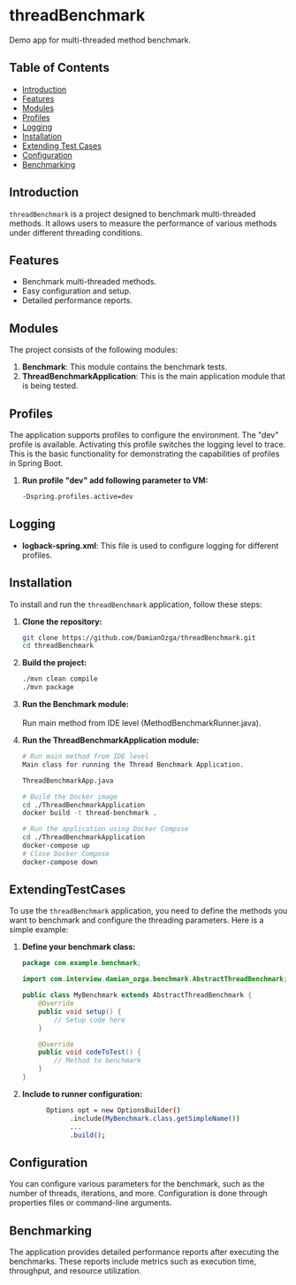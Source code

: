 # threadBenchmark

Demo app for multi-threaded method benchmark.

## Table of Contents
- [Introduction](#introduction)
- [Features](#features)
- [Modules](#modules)
- [Profiles](#profiles)
- [Logging](#Logging)
- [Installation](#installation)
- [Extending Test Cases](#ExtendingTestCases)
- [Configuration](#configuration)
- [Benchmarking](#benchmarking)

## Introduction

`threadBenchmark` is a project designed to benchmark multi-threaded methods. It allows users to measure the performance of various methods under different threading conditions.

## Features

- Benchmark multi-threaded methods.
- Easy configuration and setup.
- Detailed performance reports.

## Modules

The project consists of the following modules:

1. **Benchmark**: This module contains the benchmark tests.
2. **ThreadBenchmarkApplication**: This is the main application module that is being tested.

## Profiles

The application supports profiles to configure the environment. The "dev" profile is available. Activating this profile switches the logging level to trace.
This is the basic functionality for demonstrating the capabilities of profiles in Spring Boot.

1. **Run profile "dev" add following parameter to VM:**
    ```bash
    -Dspring.profiles.active=dev
    ```

## Logging

- **logback-spring.xml**: This file is used to configure logging for different profiles.

## Installation

To install and run the `threadBenchmark` application, follow these steps:

1. **Clone the repository:**
    ```bash
    git clone https://github.com/DamianOzga/threadBenchmark.git
    cd threadBenchmark
    ```

2. **Build the project:**
    ```bash
    ./mvn clean compile
    ./mvn package
    ```

3. **Run the Benchmark module:** 
     <BR><BR>Run main method from IDE level (MethodBenchmarkRunner.java).


4. **Run the ThreadBenchmarkApplication module:**
    ```bash
   # Run main method from IDE level
   Main class for running the Thread Benchmark Application. 
   
   ThreadBenchmarkApp.java
   
    # Build the Docker image
    cd ./ThreadBenchmarkApplication
    docker build -t thread-benchmark .

    # Run the application using Docker Compose
    cd ./ThreadBenchmarkApplication
    docker-compose up
    # Close Docker Compose
    docker-compose down
    ```

## ExtendingTestCases

To use the `threadBenchmark` application, you need to define the methods you want to benchmark and configure the threading parameters. Here is a simple example:

1. **Define your benchmark class:**
    ```java
    package com.example.benchmark;

    import com.interview.damian_ozga.benchmark.AbstractThreadBenchmark;

    public class MyBenchmark extends AbstractThreadBenchmark {
        @Override
        public void setup() {
            // Setup code here
        }

        @Override
        public void codeToTest() {
            // Method to benchmark
        }
    }
    ```

2. **Include to runner configuration:**
    ```bash
          Options opt = new OptionsBuilder()
                .include(MyBenchmark.class.getSimpleName())
                ...
                .build();
    ```

## Configuration

You can configure various parameters for the benchmark, such as the number of threads, iterations, and more. Configuration is done through properties files or command-line arguments.

## Benchmarking

The application provides detailed performance reports after executing the benchmarks. These reports include metrics such as execution time, throughput, and resource utilization.